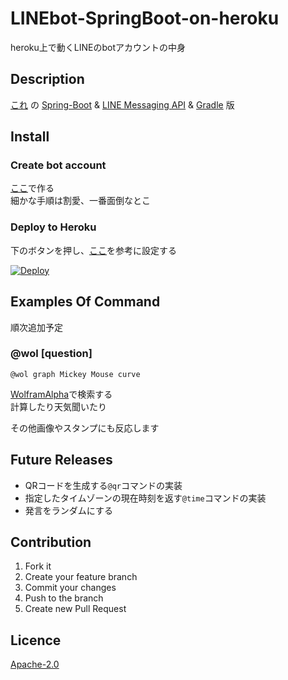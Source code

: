 # LINEbot-SpringBoot-on-heroku
heroku上で動くLINEのbotアカウントの中身

## Description
[これ](https://github.com/ahuglajbclajep/LINEbot-on-heroku) の
[Spring-Boot](https://projects.spring.io/spring-boot/) &
[LINE Messaging API](https://github.com/line/line-bot-sdk-java) &
[Gradle](https://gradle.org/) 版

## Install
### Create bot account
[ここ](https://business.line.me/ja/services/bot)で作る   
細かな手順は割愛、一番面倒なとこ

### Deploy to Heroku
下のボタンを押し、[ここ](https://github.com/line/line-bot-sdk-java/blob/master/sample-spring-boot-echo/README.md)を参考に設定する

[![Deploy](https://www.herokucdn.com/deploy/button.svg)](https://heroku.com/deploy?template=https://github.com/ahuglajbclajep/LINEbot-SpringBoot-on-heroku)

## Examples Of Command
順次追加予定

### @wol [question]
```
@wol graph Mickey Mouse curve
```  
[WolframAlpha](http://www.wolframalpha.com)で検索する  
計算したり天気聞いたり

その他画像やスタンプにも反応します

## Future Releases
* QRコードを生成する`@qr`コマンドの実装
* 指定したタイムゾーンの現在時刻を返す`@time`コマンドの実装
* 発言をランダムにする

## Contribution
1. Fork it  
2. Create your feature branch  
3. Commit your changes  
4. Push to the branch  
5. Create new Pull Request

## Licence
[Apache-2.0](LICENSE)
